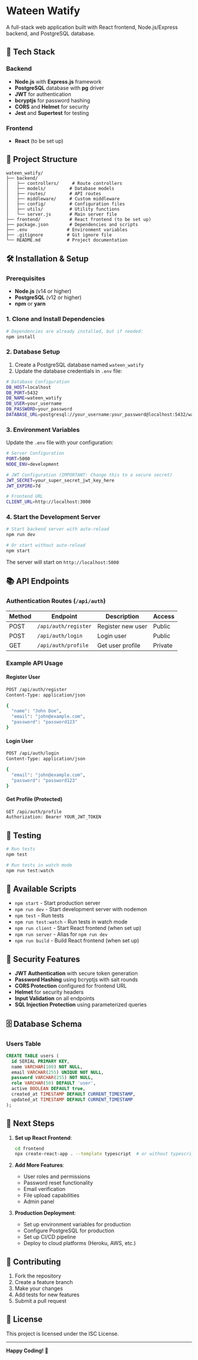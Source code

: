 # Wateen Watify

A full-stack web application built with React frontend, Node.js/Express backend, and PostgreSQL database.

## 🚀 Tech Stack

### Backend
- **Node.js** with **Express.js** framework
- **PostgreSQL** database with **pg** driver
- **JWT** for authentication
- **bcryptjs** for password hashing
- **CORS** and **Helmet** for security
- **Jest** and **Supertest** for testing

### Frontend
- **React** (to be set up)

## 📁 Project Structure

```
wateen_watify/
├── backend/
│   ├── controllers/     # Route controllers
│   ├── models/         # Database models
│   ├── routes/         # API routes
│   ├── middleware/     # Custom middleware
│   ├── config/         # Configuration files
│   ├── utils/          # Utility functions
│   └── server.js       # Main server file
├── frontend/           # React frontend (to be set up)
├── package.json        # Dependencies and scripts
├── .env               # Environment variables
├── .gitignore         # Git ignore file
└── README.md          # Project documentation
```

## 🛠️ Installation & Setup

### Prerequisites
- **Node.js** (v14 or higher)
- **PostgreSQL** (v12 or higher)
- **npm** or **yarn**

### 1. Clone and Install Dependencies
```bash
# Dependencies are already installed, but if needed:
npm install
```

### 2. Database Setup
1. Create a PostgreSQL database named `wateen_watify`
2. Update the database credentials in `.env` file:

```bash
# Database Configuration
DB_HOST=localhost
DB_PORT=5432
DB_NAME=wateen_watify
DB_USER=your_username
DB_PASSWORD=your_password
DATABASE_URL=postgresql://your_username:your_password@localhost:5432/wateen_watify
```

### 3. Environment Variables
Update the `.env` file with your configuration:
```bash
# Server Configuration
PORT=5000
NODE_ENV=development

# JWT Configuration (IMPORTANT: Change this to a secure secret)
JWT_SECRET=your_super_secret_jwt_key_here
JWT_EXPIRE=7d

# Frontend URL
CLIENT_URL=http://localhost:3000
```

### 4. Start the Development Server
```bash
# Start backend server with auto-reload
npm run dev

# Or start without auto-reload
npm start
```

The server will start on `http://localhost:5000`

## 📚 API Endpoints

### Authentication Routes (`/api/auth`)

| Method | Endpoint | Description | Access |
|--------|----------|-------------|---------|
| POST | `/api/auth/register` | Register new user | Public |
| POST | `/api/auth/login` | Login user | Public |
| GET | `/api/auth/profile` | Get user profile | Private |

### Example API Usage

#### Register User
```bash
POST /api/auth/register
Content-Type: application/json

{
  "name": "John Doe",
  "email": "john@example.com",
  "password": "password123"
}
```

#### Login User
```bash
POST /api/auth/login
Content-Type: application/json

{
  "email": "john@example.com",
  "password": "password123"
}
```

#### Get Profile (Protected)
```bash
GET /api/auth/profile
Authorization: Bearer YOUR_JWT_TOKEN
```

## 🧪 Testing

```bash
# Run tests
npm test

# Run tests in watch mode
npm run test:watch
```

## 📜 Available Scripts

- `npm start` - Start production server
- `npm run dev` - Start development server with nodemon
- `npm test` - Run tests
- `npm run test:watch` - Run tests in watch mode
- `npm run client` - Start React frontend (when set up)
- `npm run server` - Alias for `npm run dev`
- `npm run build` - Build React frontend (when set up)

## 🔐 Security Features

- **JWT Authentication** with secure token generation
- **Password Hashing** using bcryptjs with salt rounds
- **CORS Protection** configured for frontend URL
- **Helmet** for security headers
- **Input Validation** on all endpoints
- **SQL Injection Protection** using parameterized queries

## 🗄️ Database Schema

### Users Table
```sql
CREATE TABLE users (
  id SERIAL PRIMARY KEY,
  name VARCHAR(100) NOT NULL,
  email VARCHAR(255) UNIQUE NOT NULL,
  password VARCHAR(255) NOT NULL,
  role VARCHAR(50) DEFAULT 'user',
  active BOOLEAN DEFAULT true,
  created_at TIMESTAMP DEFAULT CURRENT_TIMESTAMP,
  updated_at TIMESTAMP DEFAULT CURRENT_TIMESTAMP
);
```

## 🚧 Next Steps

1. **Set up React Frontend**:
   ```bash
   cd frontend
   npx create-react-app . --template typescript  # or without typescript
   ```

2. **Add More Features**:
   - User roles and permissions
   - Password reset functionality
   - Email verification
   - File upload capabilities
   - Admin panel

3. **Production Deployment**:
   - Set up environment variables for production
   - Configure PostgreSQL for production
   - Set up CI/CD pipeline
   - Deploy to cloud platforms (Heroku, AWS, etc.)

## 🤝 Contributing

1. Fork the repository
2. Create a feature branch
3. Make your changes
4. Add tests for new features
5. Submit a pull request

## 📄 License

This project is licensed under the ISC License.

---

**Happy Coding! 🎉** 